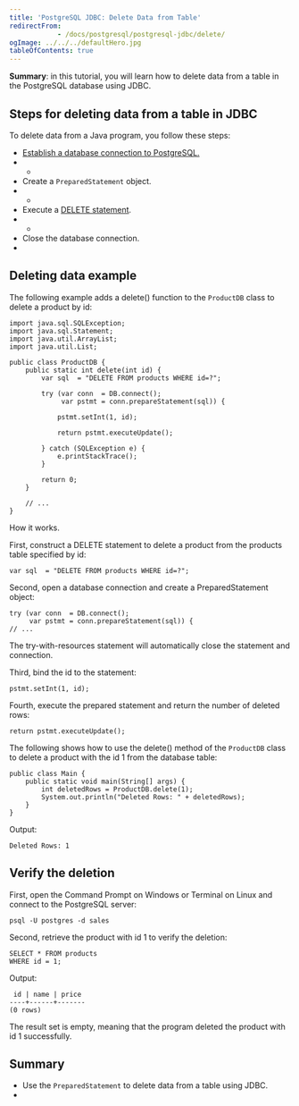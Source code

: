 ```yaml
---
title: 'PostgreSQL JDBC: Delete Data from Table'
redirectFrom: 
            - /docs/postgresql/postgresql-jdbc/delete/
ogImage: ../../../defaultHero.jpg
tableOfContents: true
---
```


**Summary**: in this tutorial, you will learn how to delete data from a table in the PostgreSQL database using JDBC.



## Steps for deleting data from a table in JDBC



To delete data from a Java program, you follow these steps:



- [Establish a database connection to PostgreSQL.](https://www.postgresqltutorial.com/postgresql-jdbc/connecting-to-postgresql-database/)
- -
- Create a `PreparedStatement` object.
- -
- Execute a [DELETE statement](/docs/postgresql/postgresql-delete).
- -
- Close the database connection.
- 


## Deleting data example



The following example adds a delete() function to the `ProductDB` class to delete a product by id:



```
import java.sql.SQLException;
import java.sql.Statement;
import java.util.ArrayList;
import java.util.List;

public class ProductDB {
    public static int delete(int id) {
        var sql  = "DELETE FROM products WHERE id=?";

        try (var conn  = DB.connect();
             var pstmt = conn.prepareStatement(sql)) {

            pstmt.setInt(1, id);

            return pstmt.executeUpdate();

        } catch (SQLException e) {
            e.printStackTrace();
        }

        return 0;
    }

    // ...
}
```



How it works.



First, construct a DELETE statement to delete a product from the products table specified by id:



```
var sql  = "DELETE FROM products WHERE id=?";
```



Second, open a database connection and create a PreparedStatement object:



```
try (var conn  = DB.connect();
     var pstmt = conn.prepareStatement(sql)) {
// ...
```



The try-with-resources statement will automatically close the statement and connection.



Third, bind the id to the statement:



```
pstmt.setInt(1, id);
```



Fourth, execute the prepared statement and return the number of deleted rows:



```
return pstmt.executeUpdate();
```



The following shows how to use the delete() method of the `ProductDB` class to delete a product with the id 1 from the database table:



```
public class Main {
    public static void main(String[] args) {
        int deletedRows = ProductDB.delete(1);
        System.out.println("Deleted Rows: " + deletedRows);
    }
}
```



Output:



```
Deleted Rows: 1
```



## Verify the deletion



First, open the Command Prompt on Windows or Terminal on Linux and connect to the PostgreSQL server:



```
psql -U postgres -d sales
```



Second, retrieve the product with id 1 to verify the deletion:



```
SELECT * FROM products
WHERE id = 1;
```



Output:



```
 id | name | price
----+------+-------
(0 rows)
```



The result set is empty, meaning that the program deleted the product with id 1 successfully.



## Summary



- Use the `PreparedStatement` to delete data from a table using JDBC.
- 
